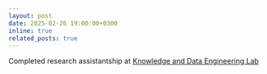 ```yaml
---
layout: post
date: 2025-02-26 19:00:00+0300
inline: true
related_posts: true
---
```

Completed research assistantship at [Knowledge and Data Engineering Lab](https://www.kde.cs.tsukuba.ac.jp/en/index.php)